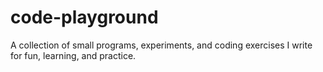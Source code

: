 # code-playground

A collection of small programs, experiments, and coding exercises I write for fun, learning, and practice.
